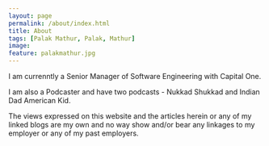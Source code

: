```yaml
---
layout: page
permalink: /about/index.html
title: About
tags: [Palak Mathur, Palak, Mathur]
image:
feature: palakmathur.jpg
---
```

 
  I am currenntly a Senior Manager of Software Engineering with Capital One. 
  
  I am also a Podcaster and have two podcasts - Nukkad Shukkad and Indian Dad American Kid. 
  
  The views expressed on this website and the articles herein or any of my linked blogs are my own and no way show and/or bear any linkages to my employer or any of my past employers.
  
  
 
